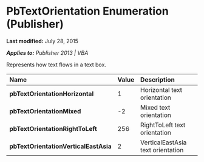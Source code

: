 
# PbTextOrientation Enumeration (Publisher)

 **Last modified:** July 28, 2015

 _**Applies to:** Publisher 2013 | VBA_

Represents how text flows in a text box.



|**Name**|**Value**|**Description**|
|:-----|:-----|:-----|
| **pbTextOrientationHorizontal**|1|Horizontal text orientation|
| **pbTextOrientationMixed**|-2|Mixed text orientation|
| **pbTextOrientationRightToLeft**|256|RightToLeft text orientation|
| **pbTextOrientationVerticalEastAsia**|2|VerticalEastAsia text orientation|
